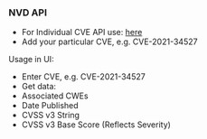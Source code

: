 ### NVD API
- For Individual CVE API use: [here](https://services.nvd.nist.gov/rest/json/cve/1.0/)
- Add your particular CVE, e.g. CVE-2021-34527

Usage in UI:
- Enter CVE, e.g. CVE-2021-34527
- Get data:
- Associated CWEs
- Date Published
- CVSS v3 String
- CVSS v3 Base Score (Reflects Severity)
